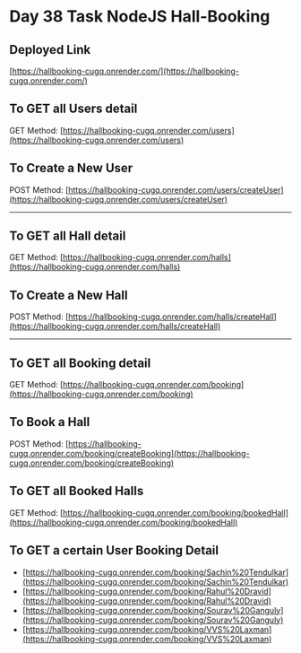 # Day 38 Task NodeJS Hall-Booking

## Deployed Link
[https://hallbooking-cugq.onrender.com/](https://hallbooking-cugq.onrender.com/)

## To GET all Users detail
GET Method: [https://hallbooking-cugq.onrender.com/users](https://hallbooking-cugq.onrender.com/users)

## To Create a New User
POST Method: [https://hallbooking-cugq.onrender.com/users/createUser](https://hallbooking-cugq.onrender.com/users/createUser)

---

## To GET all Hall detail
GET Method: [https://hallbooking-cugq.onrender.com/halls](https://hallbooking-cugq.onrender.com/halls)

## To Create a New Hall
POST Method: [https://hallbooking-cugq.onrender.com/halls/createHall](https://hallbooking-cugq.onrender.com/halls/createHall)

---

## To GET all Booking detail
GET Method: [https://hallbooking-cugq.onrender.com/booking](https://hallbooking-cugq.onrender.com/booking)

## To Book a Hall
POST Method: [https://hallbooking-cugq.onrender.com/booking/createBooking](https://hallbooking-cugq.onrender.com/booking/createBooking)

## To GET all Booked Halls
GET Method: [https://hallbooking-cugq.onrender.com/booking/bookedHall](https://hallbooking-cugq.onrender.com/booking/bookedHall)

## To GET a certain User Booking Detail
- [https://hallbooking-cugq.onrender.com/booking/Sachin%20Tendulkar](https://hallbooking-cugq.onrender.com/booking/Sachin%20Tendulkar)
- [https://hallbooking-cugq.onrender.com/booking/Rahul%20Dravid](https://hallbooking-cugq.onrender.com/booking/Rahul%20Dravid)
- [https://hallbooking-cugq.onrender.com/booking/Sourav%20Ganguly](https://hallbooking-cugq.onrender.com/booking/Sourav%20Ganguly)
- [https://hallbooking-cugq.onrender.com/booking/VVS%20Laxman](https://hallbooking-cugq.onrender.com/booking/VVS%20Laxman)
